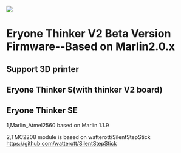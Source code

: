 ![](https://raw.githubusercontent.com/hackaday3D/marlin_Atmel2560/master/drivers/eryone.png)

# Eryone Thinker V2 Beta Version Firmware--Based on Marlin2.0.x
## Support 3D printer
## Eryone Thinker S(with thinker V2 board)
## Eryone Thinker SE

1,Marlin_Atmel2560 based on Marlin 1.1.9

2,TMC2208 module is based on watterott/SilentStepStick
https://github.com/watterott/SilentStepStick








